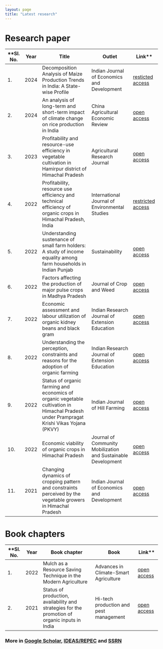 ```yaml
---
layout: page
title: "Latest research"
---
```

# Research paper #

**Sl. No.| Year | Title | Outlet | Link**
----------| ------- | -------- | --------- | --------
1.| 2024 |Decomposition Analysis of Maize Production Trends in India: A State-wise Profile | Indian Journal of Economics and Development| [resticted access](https://doi.org/10.35716/IJED-24094)
2.| 2024 |An analysis of long-term and short-term impact of climate change on rice production in India | China Agricultural Economic Review | [open access](https://www.emerald.com/insight/content/doi/10.1108/CAER-07-2023-0179/full/html)
3. | 2023 | Profitability and resource-use efficiency in vegetable cultivation in Hamirpur district of Himachal Pradesh| Agricultural Research Journal|[open access](https://www.indianjournals.com/ijor.aspx?target=ijor:jre&volume=60&issue=4&article=019&type=pdf)
4. | 2022 | Profitability, resource use efficiency and technical efficiency of organic crops in Himachal Pradesh, India | International Journal of Environmental Studies| [restricted access](https://www.tandfonline.com/doi/full/10.1080/00207233.2022.2037337)
5. | 2022 | Understanding sustenance of small farm holders: A study of income equality among farm households in Indian Punjab | Sustainability | [open access](https://www.mdpi.com/2071-1050/14/20/13438)
6. | 2022 | Factors affecting the production of major pulse crops in Madhya Pradesh | Journal of Crop and Weed| [open access](https://www.cropandweed.com/archives/2022/vol18issue3/18-3-1.pdf)
7. | 2022 |Economic assessment and labour utilization of organic kidney beans and black gram | Indian Research Journal of Extension Education | [open access](https://seea.org.in/uploads/pdf/2022-70-44-50.pdf)
8. | 2022 | Understanding the perception, constraints and reasons for the adoption of organic farming | Indian Research Journal of Extension Education |[open access](https://seea.org.in/uploads/pdf/2022-73-110-117.pdf)
9. | 2022 | Status of organic farming and economics of organic vegetable cultivation in Himachal Pradesh under Prampragat Krishi Vikas Yojana (PKVY) | Indian Journal of Hill Farming | [open access](http://www.icarneh.ernet.in/IAHF/volume_35%20issue%201%20June%202022/17..pdf)
10. | 2022 |  Economic viability of organic crops in Himachal Pradesh | Journal of Community Mobilization and Sustainable Development | [open access](https://www.indianjournals.com/ijor.aspx?target=ijor:jcmsd&volume=17&issue=1&article=011&type=pdf)
11. | 2021 | Changing dynamics of cropping pattern and constraints perceived by the vegetable growers in Himachal Pradesh | Indian Journal of Economics and Development |[open access](https://www.researchgate.net/publication/372907571_Changing_Dynamics_of_Cropping_Pattern_and_Constraints_Perceived_by_the_Vegetable_Growers_in_Himachal_Pradesh)


# Book chapters #

**Sl. No.| Year | Book chapter | Book | Link**
----------| ------- | -------- | --------- | --------
1. | 2022 | Mulch as a Resource Saving Technique in the Modern Agriculture | Advances in Climate-Smart Agriculture | [open access]()
2. | 2021 | Status of production, availability and strategies for the promotion of organic inputs in India | Hi-tech production and pest management |[open access]()


### More in [Google Scholar](https://scholar.google.com/citations?user=2th48MoAAAAJ&hl=en), [IDEAS/REPEC](https://ideas.repec.org/f/psi1088.html) and [SSRN](https://privpapers.ssrn.com/sol3/cf_dev/AbsByAuth.cfm?per_id=470) ###
